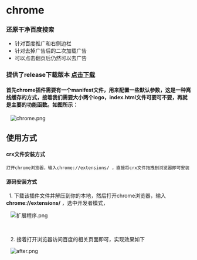 # chrome
### 还原干净百度搜索

+ 针对百度推广和右侧边栏
+ 针对去掉广告后的二次加载广告
+ 可以点击翻页后仍然可以去广告
  
  
### 提供了release下载版本   [点击下载](https://github.com/suminhohu/chrome/releases)
 
#### 首先chrome插件需要有一个manifest文件，用来配置一些默认参数，这是一种离线缓存的方式，接着我们需要大小两个logo，index.html文件可要可不要，再就是主要的功能函数。如图所示：
    
    ![chrome.png](http://upload-images.jianshu.io/upload_images/1394028-fde5a8f7a419f4b6.png?imageMogr2/auto-orient/strip%7CimageView2/2/w/1240)
    
    
    
    
## 使用方式


#### crx文件安装方式
    打开chrome浏览器，输入chrome://extensions/ ，直接将crx文件拖拽到浏览器即可安装



#### 源码安装方式
    1. 下载该插件文件并解压到你的本地，然后打开chrome浏览器，输入**chrome://extensions/** ，选中开发者模式，
    
    ![扩展程序.png](http://upload-images.jianshu.io/upload_images/1394028-b38d5af67b73a877.png?imageMogr2/auto-orient/strip%7CimageView2/2/w/1240)
    
   
    
     2. 接着打开浏览器访问百度的相关页面即可，实现效果如下
    
    ![after.png](http://upload-images.jianshu.io/upload_images/1394028-daa0d1fac85449ea.png?imageMogr2/auto-orient/strip%7CimageView2/2/w/1240)

